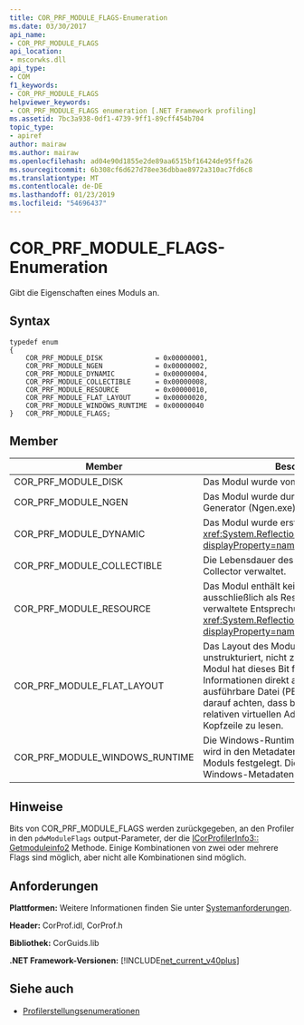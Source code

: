 ```yaml
---
title: COR_PRF_MODULE_FLAGS-Enumeration
ms.date: 03/30/2017
api_name:
- COR_PRF_MODULE_FLAGS
api_location:
- mscorwks.dll
api_type:
- COM
f1_keywords:
- COR_PRF_MODULE_FLAGS
helpviewer_keywords:
- COR_PRF_MODULE_FLAGS enumeration [.NET Framework profiling]
ms.assetid: 7bc3a938-0df1-4739-9ff1-89cff454b704
topic_type:
- apiref
author: mairaw
ms.author: mairaw
ms.openlocfilehash: ad04e90d1855e2de89aa6515bf16424de95ffa26
ms.sourcegitcommit: 6b308cf6d627d78ee36dbbae8972a310ac7fd6c8
ms.translationtype: MT
ms.contentlocale: de-DE
ms.lasthandoff: 01/23/2019
ms.locfileid: "54696437"
---
```

# <a name="corprfmoduleflags-enumeration"></a>COR_PRF_MODULE_FLAGS-Enumeration
Gibt die Eigenschaften eines Moduls an.  
  
## <a name="syntax"></a>Syntax  
  
```  
typedef enum  
{  
    COR_PRF_MODULE_DISK             = 0x00000001,  
    COR_PRF_MODULE_NGEN             = 0x00000002,  
    COR_PRF_MODULE_DYNAMIC          = 0x00000004,  
    COR_PRF_MODULE_COLLECTIBLE      = 0x00000008,  
    COR_PRF_MODULE_RESOURCE         = 0x00000010,  
    COR_PRF_MODULE_FLAT_LAYOUT      = 0x00000020,  
    COR_PRF_MODULE_WINDOWS_RUNTIME  = 0x00000040  
}   COR_PRF_MODULE_FLAGS;  
```  
  
## <a name="members"></a>Member  
  
|Member|Beschreibung|  
|------------|-----------------|  
|COR_PRF_MODULE_DISK|Das Modul wurde vom Datenträger geladen.|  
|COR_PRF_MODULE_NGEN|Das Modul wurde durch die Native Image Generator (Ngen.exe) generiert.|  
|COR_PRF_MODULE_DYNAMIC|Das Modul wurde erstellt, von Methoden in der <xref:System.Reflection.Emit?displayProperty=nameWithType> Namespace.|  
|COR_PRF_MODULE_COLLECTIBLE|Die Lebensdauer des Moduls wird vom Garbage Collector verwaltet.|  
|COR_PRF_MODULE_RESOURCE|Das Modul enthält keine Metadaten und wird ausschließlich als Ressource verwendet. Die verwaltete Entsprechung dieses Bit ist die <xref:System.Reflection.Module.IsResource%2A?displayProperty=nameWithType> Methode.|  
|COR_PRF_MODULE_FLAT_LAYOUT|Das Layout des Moduls im Arbeitsspeicher ist unstrukturiert, nicht zugeordnet. Wenn ein Modul hat dieses Bit festgelegt, Profiler, die Informationen direkt aus der portierbare ausführbare Datei (PE)-Dateiheader müssen darauf achten, dass beim Interpretieren der relativen virtuellen Adresse (RVA) in der Kopfzeile zu lesen.|  
|COR_PRF_MODULE_WINDOWS_RUNTIME|Die Windows-Runtime-Content-Type-Flag wird in den Metadaten für die Assembly dieses Moduls festgelegt. Dies gilt für alle Module für Windows-Metadatendatei (.winmd).|  
  
## <a name="remarks"></a>Hinweise  
 Bits von COR_PRF_MODULE_FLAGS werden zurückgegeben, an den Profiler in den `pdwModuleFlags` output-Parameter, der die [ICorProfilerInfo3:: Getmoduleinfo2](../../../../docs/framework/unmanaged-api/profiling/icorprofilerinfo3-getmoduleinfo2-method.md) Methode. Einige Kombinationen von zwei oder mehrere Flags sind möglich, aber nicht alle Kombinationen sind möglich.  
  
## <a name="requirements"></a>Anforderungen  
 **Plattformen:** Weitere Informationen finden Sie unter [Systemanforderungen](../../../../docs/framework/get-started/system-requirements.md).  
  
 **Header:** CorProf.idl, CorProf.h  
  
 **Bibliothek:** CorGuids.lib  
  
 **.NET Framework-Versionen:** [!INCLUDE[net_current_v40plus](../../../../includes/net-current-v40plus-md.md)]  
  
## <a name="see-also"></a>Siehe auch
- [Profilerstellungsenumerationen](../../../../docs/framework/unmanaged-api/profiling/profiling-enumerations.md)
